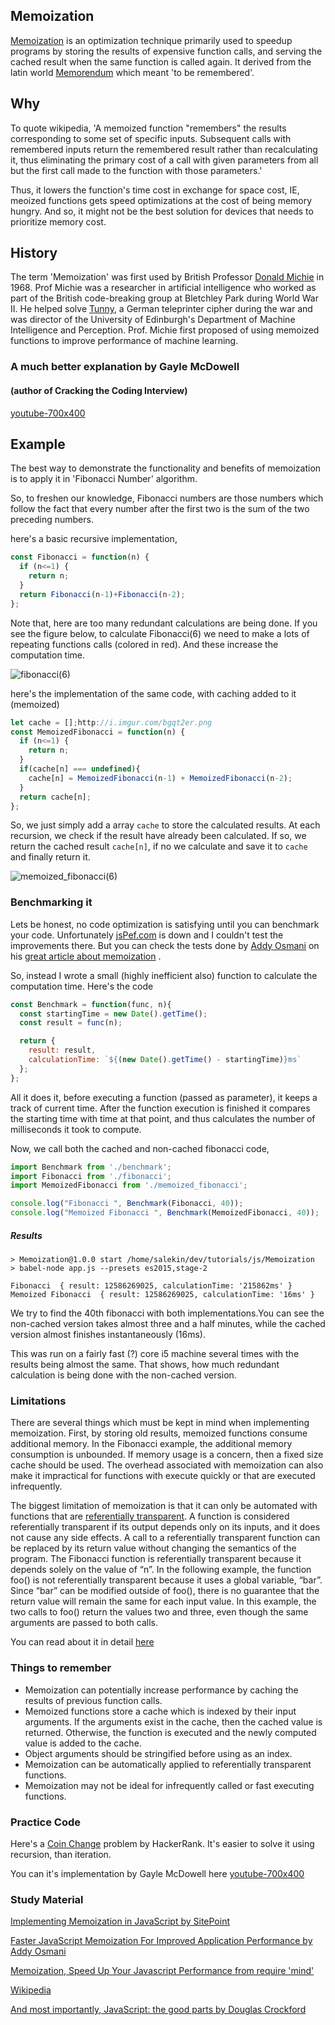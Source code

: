 ## Memoization
[Memoization](https://en.wikipedia.org/wiki/Memoization) is an optimization technique primarily used to speedup programs by storing the results of expensive function calls, and serving the cached result when the same function is called again. It derived from the latin world [Memorendum](https://en.wikipedia.org/wiki/Memorandum) which meant 'to be remembered'.

## Why
To quote wikipedia, 'A memoized function "remembers" the results corresponding to some set of specific inputs. Subsequent calls with remembered inputs return the remembered result rather than recalculating it, thus eliminating the primary cost of a call with given parameters from all but the first call made to the function with those parameters.'

Thus, it lowers the function's time cost in exchange for space cost, IE, meoized functions gets speed optimizations at the cost of being memory hungry. And so, it might not be the best solution for devices that needs to prioritize memory cost.


## History
The term 'Memoization' was first used by British Professor [Donald Michie](https://en.wikipedia.org/wiki/Donald_Michie) in 1968. Prof Michie was a researcher in artificial intelligence who worked as part of the British code-breaking group at Bletchley Park during World War II. He helped solve [Tunny](https://en.wikipedia.org/wiki/Lorenz_cipher), a German teleprinter cipher during the war and was director of the University of Edinburgh's Department of Machine Intelligence and Perception.
Prof. Michie first proposed of using memoized functions to improve performance of machine learning.


### A much better explanation by Gayle McDowell

#### (author of Cracking the Coding Interview)

[youtube-700x400](https://youtu.be/P8Xa2BitN3I)



## Example
The best way to demonstrate the functionality and benefits of memoization is to apply it in 'Fibonacci Number' algorithm.

So, to freshen our knowledge, Fibonacci numbers are those numbers which follow the fact that every number after the first two is the sum of the two preceding numbers.

here's a basic recursive implementation,

```JavaScript
const Fibonacci = function(n) {
  if (n<=1) {
    return n;
  }
  return Fibonacci(n-1)+Fibonacci(n-2);
};
```

Note that, here are too many redundant calculations are being done. If you see the figure below, to calculate Fibonacci(6) we need to make a lots of repeating functions calls (colored in red). And these increase the computation time.

![fibonacci(6)](http://i.imgur.com/bgqt2er.png)


here's the implementation of the same code, with caching added to it (memoized)

```JavaScript
let cache = [];http://i.imgur.com/bgqt2er.png
const MemoizedFibonacci = function(n) {
  if (n<=1) {
    return n;
  }
  if(cache[n] === undefined){
    cache[n] = MemoizedFibonacci(n-1) + MemoizedFibonacci(n-2);
  }
  return cache[n];
};
```

So, we just simply add a array `cache` to store the calculated results. At each recursion, we check if the result have already been calculated. If so, we return the cached result `cache[n]`, if no we calculate and save it to `cache` and finally return it.

![memoized_fibonacci(6)](http://i.imgur.com/5npqumM.png)


### Benchmarking it

Lets be honest, no code optimization is satisfying until you can benchmark your code. Unfortunately [jsPef.com](https://jsperf.com/) is down and I couldn't test the improvements there. But you can check the tests done by [Addy Osmani](https://addyosmani.com/) on his [great article about memoization](https://addyosmani.com/blog/faster-javascript-memoization/) .

So, instead I wrote a small (highly inefficient also) function to calculate the computation time. Here's the code

```JavaScript
const Benchmark = function(func, n){
  const startingTime = new Date().getTime();
  const result = func(n);

  return {
    result: result,
    calculationTime: `${(new Date().getTime() - startingTime)}ms`
  };
};
```
All it does it, before executing a function (passed as parameter), it keeps a track of current time. After the function execution is finished it compares the starting time with time at that point, and thus calculates the number of milliseconds it took to compute.

Now, we call both the cached and non-cached fibonacci code,

```JavaScript
import Benchmark from './benchmark';
import Fibonacci from './fibonacci';
import MemoizedFibonacci from './memoized_fibonacci';

console.log("Fibonacci ", Benchmark(Fibonacci, 40));
console.log("Memoized Fibonacci ", Benchmark(MemoizedFibonacci, 40));
```

##### Results
```
> Memoization@1.0.0 start /home/salekin/dev/tutorials/js/Memoization
> babel-node app.js --presets es2015,stage-2

Fibonacci  { result: 12586269025, calculationTime: '215862ms' }
Memoized Fibonacci  { result: 12586269025, calculationTime: '16ms' }
```

We try to find the 40th fibonacci with both implementations.You can see the non-cached version takes almost three and a half minutes, while the cached version almost finishes instantaneously (16ms).

This was run on a fairly fast (?) core i5  machine several times with the results being almost the same. That shows, how much redundant calculation is being done with the non-cached version.

### Limitations
There are several things which must be kept in mind when implementing memoization. First, by storing old results, memoized functions consume additional memory. In the Fibonacci example, the additional memory consumption is unbounded. If memory usage is a concern, then a fixed size cache should be used. The overhead associated with memoization can also make it impractical for functions with execute quickly or that are executed infrequently.

The biggest limitation of memoization is that it can only be automated with functions that are [referentially transparent](https://en.wikipedia.org/wiki/Referential_transparency_(computer_science)). A function is considered referentially transparent if its output depends only on its inputs, and it does not cause any side effects.  A call to a referentially transparent function can be replaced by its return value without changing the semantics of the program.  The Fibonacci function is referentially transparent because it depends solely on the value of “n”. In the following example, the function foo() is not referentially transparent because it uses a global variable, “bar”. Since “bar” can be modified outside of foo(), there is no guarantee that the return value will remain the same for each input value. In this example, the two calls to foo() return the values two and three, even though the same arguments are passed to both calls.

You can read about it in detail [here](https://www.sitepoint.com/implementing-memoization-in-javascript/)

### Things to remember

- Memoization can potentially increase performance by caching the results of previous function calls.
- Memoized functions store a cache which is indexed by their input arguments.  If the arguments exist in the cache, then the cached value is returned.  Otherwise, the function is executed and the newly computed value is added to the cache.
- Object arguments should be stringified before using as an index.
- Memoization can be automatically applied to referentially transparent functions.
- Memoization may not be ideal for infrequently called or fast executing functions.

### Practice Code

Here's a [Coin Change](https://www.hackerrank.com/challenges/coin-change) problem by HackerRank. It's easier to solve it using recursion, than iteration.

You can it's implementation by Gayle McDowell here
[youtube-700x400](https://youtu.be/sn0DWI-JdNA)



### Study Material

[Implementing Memoization in JavaScript by SitePoint](https://www.sitepoint.com/implementing-memoization-in-javascript/)

[Faster JavaScript Memoization For Improved Application Performance by Addy Osmani](https://addyosmani.com/blog/faster-javascript-memoization/)

[Memoization, Speed Up Your Javascript Performance from require 'mind'](http://requiremind.com/memoization-speed-up-your-javascript-performance/)

[Wikipedia](https://en.wikipedia.org/wiki/Memoization)

[And most importantly, JavaScript: the good parts by Douglas Crockford ](https://www.safaribooksonline.com/library/view/javascript-the-good/9780596517748/ch04s15.html)
